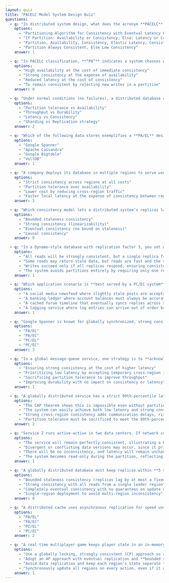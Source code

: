 ```yaml
---
layout: quiz
title: "PACELC Model System Design Quiz"
questions:
  - q: "In distributed system design, what does the acronym **PACELC** stand for?"
    options:
      - "Partitioning Algorithm for Consistency with Eventual Latency Compensation"
      - "If Partition: Availability or Consistency; Else: Latency or Consistency"
      - "Partition, Availability, Consistency, Elastic Latency, Consistency"
      - "Partition Always Consistent, Else Low Consistency"
    answer: 1

  - q: "In PACELC classification, **“PA”** indicates a system chooses what during a network partition?"
    options:
      - "High availability at the cost of immediate consistency"
      - "Strong consistency at the expense of availability"
      - "Reduced latency at the cost of consistency"
      - "To remain consistent by rejecting new writes in a partition"
    answer: 0

  - q: "Under normal conditions (no failures), a distributed database can either wait for all replicas to sync (for consistency) or reply from one replica immediately (for speed). Which PACELC trade-off does this illustrate?"
    options:
      - "Partition tolerance vs Availability"
      - "Throughput vs Durability"
      - "Latency vs Consistency"
      - "Sharding vs Replication strategy"
    answer: 2

  - q: "Which of the following data stores exemplifies a **PA/EL** design, prioritizing availability and low latency over strong consistency?"
    options:
      - "Google Spanner"
      - "Apache Cassandra"
      - "Google Bigtable"
      - "VoltDB"
    answer: 1

  - q: "A company deploys its database in multiple regions to serve users locally. Updates between regions are asynchronous, causing brief inconsistency across sites. According to PACELC, what are they optimizing during normal operation?"
    options:
      - "Strict consistency across regions at all costs"
      - "Partition tolerance over availability"
      - "Lower cost by reducing cross-region traffic"
      - "Faster local latency at the expense of consistency between regions"
    answer: 3

  - q: "Which consistency model lets a distributed system’s replicas lag behind the leader by a limited time or versions (ensuring eventual catch-up) to balance freshness and performance?"
    options:
      - "Bounded staleness consistency"
      - "Strong consistency (linearizability)"
      - "Eventual consistency (no bound on staleness)"
      - "Causal consistency"
    answer: 0

  - q: "In a Dynamo-style database with replication factor 3, you set write quorum **W = 2** and read quorum **R = 1**. What is the likely outcome of this tuning?"
    options:
      - "All reads will be strongly consistent, but a single replica failure causes unavailability"
      - "Some reads may return stale data, but reads are fast and the system stays highly available"
      - "Writes succeed only if all replicas respond, ensuring consistency but risking availability"
      - "The system avoids partitions entirely by requiring only one replica for all operations"
    answer: 1

  - q: "Which application scenario is **best served by a PC/EC system** (favoring consistency) over a PA/EL system (favoring availability and latency)?"
    options:
      - "A social media newsfeed where slightly stale posts are acceptable for faster loading"
      - "A banking ledger where account balances must always be accurate and consistent"
      - "A cached forum timeline that eventually syncs replies across servers"
      - "A logging service where log entries can arrive out of order but quickly"
    answer: 1

  - q: "Google Spanner is known for globally synchronized, strong consistency. Which PACELC designation best matches Spanner’s approach?"
    options:
      - "PA/EL"
      - "PA/EC"
      - "PC/EL"
      - "PC/EC"
    answer: 3

  - q: "In a global message-queue service, one strategy is to **acknowledge a message** after it’s written to a local region, then replicate to other regions asynchronously. What PACELC trade-off does this strategy exemplify?"
    options:
      - "Ensuring strong consistency at the cost of higher latency"
      - "Prioritizing low latency by accepting temporary cross-region inconsistency"
      - "Sacrificing partition tolerance to improve throughput"
      - "Improving durability with no impact on consistency or latency"
    answer: 1

  - q: "A globally distributed service has a strict 99th-percentile latency SLA of 100 ms but also requires up-to-date (strongly consistent) data across regions. According to PACELC, what challenge does this pose?"
    options:
      - "The CAP theorem shows this is impossible even without partitions"
      - "The system can easily achieve both low latency and strong consistency with no trade-offs"
      - "Strong cross-region consistency adds communication delays, risking violation of the 100 ms tail-latency SLA"
      - "Partition tolerance must be sacrificed to meet the 99th-percentile latency requirement"
    answer: 2

  - q: "Service Z runs active-active in two data centers. If network connectivity between them is lost, it continues accepting writes in both sites to avoid downtime. What is a likely consequence, and which PACELC preference does this reflect?"
    options:
      - "The service will remain perfectly consistent, illustrating a PC (partition-consistent) approach"
      - "Divergent or conflicting data versions may occur, since it prioritized availability over consistency (PA approach)"
      - "There will be no inconsistency, and latency will remain unchanged"
      - "The system becomes read-only during the partition, reflecting latency vs consistency trade-off"
    answer: 1

  - q: "A globally distributed database must keep replicas within **5 seconds** of the leader’s state, while still serving reads from the nearest region for low latency. Which approach best meets these requirements?"
    options:
      - "Bounded staleness consistency (replicas lag by at most a fixed window)"
      - "Strong consistency with all reads from a single leader region"
      - "Completely eventual consistency with no guarantees on update delay"
      - "Single-region deployment to avoid multi-region inconsistency"
    answer: 0

  - q: "A distributed cache uses asynchronous replication for speed under normal operation, but if a network partition occurs, it **halts writes** to the isolated partition to preserve consistency. Which PACELC category fits this behavior?"
    options:
      - "PA/EL"
      - "PA/EC"
      - "PC/EL"
      - "PC/EC"
    answer: 2

  - q: "A real-time multiplayer game keeps player state in an in-memory data grid across regions. The game must stay available even if a data center goes down, and it tolerates at most **2 seconds** of out-of-sync state between regions. What strategy best fits these needs?"
    options:
      - "Use a globally locking, strongly consistent (CP) approach so all players see the exact same state at all times"
      - "Adopt an AP approach with eventual replication and **bounded staleness** (e.g., updates propagate within 2 seconds)"
      - "Avoid data replication and keep each region’s state separate to prevent inconsistency"
      - "Synchronously update all regions on every action, even if it adds significant latency for players"
    answer: 1
---
```

